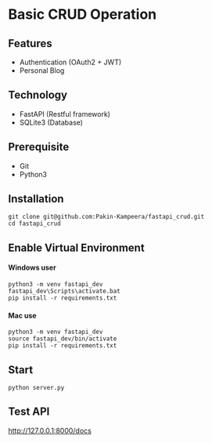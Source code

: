 # Basic CRUD Operation

## Features

- Authentication (OAuth2 + JWT)
- Personal Blog

## Technology

- FastAPI (Restful framework)
- SQLite3 (Database)

## Prerequisite

- Git
- Python3

## Installation

```
git clone git@github.com:Pakin-Kampeera/fastapi_crud.git
cd fastapi_crud
```

## Enable Virtual Environment

#### Windows user

```
python3 -m venv fastapi_dev
fastapi_dev\Scripts\activate.bat
pip install -r requirements.txt
```

#### Mac use

```
python3 -m venv fastapi_dev
source fastapi_dev/bin/activate
pip install -r requirements.txt
```

## Start

```
python server.py
```

## Test API

http://127.0.0.1:8000/docs
